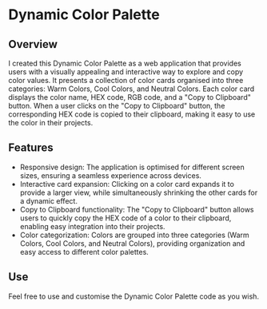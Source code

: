 # Dynamic Color Palette

## Overview
I created this Dynamic Color Palette as a web application that provides users with a visually appealing and interactive way to explore and copy color values. It presents a collection of color cards organised into three categories: Warm Colors, Cool Colors, and Neutral Colors. Each color card displays the color name, HEX code, RGB code, and a "Copy to Clipboard" button. When a user clicks on the "Copy to Clipboard" button, the corresponding HEX code is copied to their clipboard, making it easy to use the color in their projects.

## Features
* Responsive design: The application is optimised for different screen sizes, ensuring a seamless experience across devices.
* Interactive card expansion: Clicking on a color card expands it to provide a larger view, while simultaneously shrinking the other cards for a dynamic effect.
* Copy to Clipboard functionality: The "Copy to Clipboard" button allows users to quickly copy the HEX code of a color to their clipboard, enabling easy integration into their projects.
* Color categorization: Colors are grouped into three categories (Warm Colors, Cool Colors, and Neutral Colors), providing organization and easy access to different color palettes.

## Use
Feel free to use and customise the Dynamic Color Palette code as you wish.